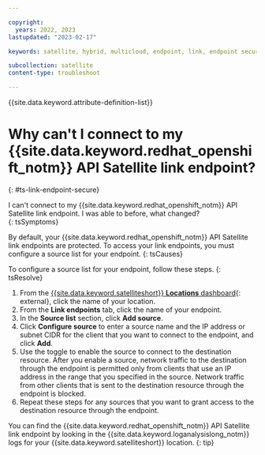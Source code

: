 ```yaml
---

copyright:
  years: 2022, 2023
lastupdated: "2023-02-17"

keywords: satellite, hybrid, multicloud, endpoint, link, endpoint secure

subcollection: satellite
content-type: troubleshoot

---
```


{{site.data.keyword.attribute-definition-list}}

# Why can't I connect to my {{site.data.keyword.redhat_openshift_notm}} API Satellite link endpoint?
{: #ts-link-endpoint-secure}

I can't connect to my {{site.data.keyword.redhat_openshift_notm}} API Satellite link endpoint. I was able to before, what changed?  
{: tsSymptoms}

By default, your {{site.data.keyword.redhat_openshift_notm}} API Satellite link endpoints are protected. To access your link endpoints, you must configure a source list for your endpoint.
{: tsCauses}

To configure a source list for your endpoint, follow these steps.
{: tsResolve}
 
1. From the [{{site.data.keyword.satelliteshort}} **Locations** dashboard](https://cloud.ibm.com/satellite/locations){: external}, click the name of your location.
2. From the **Link endpoints** tab, click the name of your endpoint.
3. In the **Source list** section, click **Add source**.
4. Click **Configure source** to enter a source name and the IP address or subnet CIDR for the client that you want to connect to the endpoint, and click **Add**.
5. Use the toggle to enable the source to connect to the destination resource. After you enable a source, network traffic to the destination through the endpoint is permitted only from clients that use an IP address in the range that you specified in the source. Network traffic from other clients that is sent to the destination resource through the endpoint is blocked.
6. Repeat these steps for any sources that you want to grant access to the destination resource through the endpoint.

You can find the {{site.data.keyword.redhat_openshift_notm}} API Satellite link endpoint by looking in the {{site.data.keyword.loganalysislong_notm}} logs for your {{site.data.keyword.satelliteshort}} location.
{: tip}




